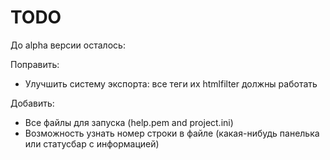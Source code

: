 TODO
====
До alpha версии осталось:

Поправить:
* Улучшить систему экспорта: все теги их htmlfilter должны работать

Добавить:
* Все файлы для запуска (help.pem and project.ini)
* Возможность узнать номер строки в файле (какая-нибудь панелька или статусбар с информацией)
